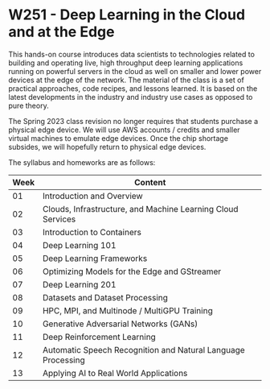 # W251 - Deep Learning in the Cloud and at the Edge

This hands-on course introduces data scientists to technologies related to building and operating live, high throughput deep learning applications running on powerful servers in the cloud as well on smaller and lower power devices at the edge of the network. The material of the class is a set of practical approaches, code recipes, and lessons learned. It is based on the latest developments in the industry and industry use cases as opposed to pure theory.  
  
The Spring 2023 class revision no longer requires that students purchase a physical edge device. We will use AWS accounts / credits and smaller virtual machines
to emulate edge devices. Once the chip shortage subsides, we will hopefully return to physical edge devices.

The syllabus and homeworks are as follows: 
  
Week | Content 
--- | --- 
01| Introduction and Overview
02| Clouds, Infrastructure, and Machine Learning Cloud Services
03| Introduction to Containers
04| Deep Learning 101
05| Deep Learning Frameworks
06| Optimizing Models for the Edge and GStreamer
07| Deep Learning 201
08| Datasets and Dataset Processing
09| HPC, MPI, and Multinode / MultiGPU Training
10| Generative Adversarial Networks (GANs)
11| Deep Reinforcement Learning
12| Automatic Speech Recognition and Natural Language Processing
13| Applying AI to Real World Applications
